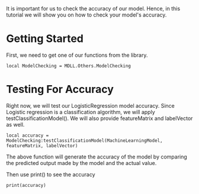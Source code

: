 It is important for us to check the accuracy of our model. Hence, in this tutorial we will show you on how to check your model's accuracy.

# Getting Started

First, we need to get one of our functions from the library.

```
local ModelChecking = MDLL.Others.ModelChecking
```

# Testing For Accuracy

Right now, we will test our LogisticRegression model accuracy. Since Logistic regression is a classification algorithm, we will apply testClassificationModel(). We will also provide featureMatrix and labelVector as well.

```
local accuracy = ModelChecking:testClassificationModel(MachineLearningModel, featureMatrix, labelVector)
```

The above function will generate the accuracy of the model by comparing the predicted output made by the model and the actual value.

Then use print() to see the accuracy

```
print(accuracy)
```
